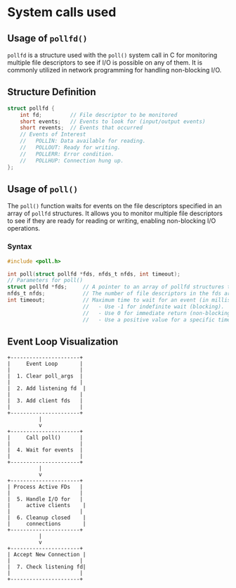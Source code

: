 # System calls used

## Usage of `pollfd()`
`pollfd` is a structure used with the `poll()` system call in C for monitoring multiple file descriptors to see if I/O is possible on any of them. It is commonly utilized in network programming for handling non-blocking I/O.

## Structure Definition
```c
struct pollfd {
    int fd;         // File descriptor to be monitored
    short events;   // Events to look for (input/output events)
    short revents;  // Events that occurred
    // Events of Interest
    //   POLLIN: Data available for reading.
    //   POLLOUT: Ready for writing.
    //   POLLERR: Error condition.
    //   POLLHUP: Connection hung up.
};
```

## Usage of `poll()`
The `poll()` function waits for events on the file descriptors specified in an array of `pollfd` structures. It allows you to monitor multiple file descriptors to see if they are ready for reading or writing, enabling non-blocking I/O operations.

### Syntax
```c
#include <poll.h>

int poll(struct pollfd *fds, nfds_t nfds, int timeout);
// Parameters for poll()
struct pollfd *fds;     // A pointer to an array of pollfd structures that describe the file descriptors to be monitored.
nfds_t nfds;            // The number of file descriptors in the fds array.
int timeout;            // Maximum time to wait for an event (in milliseconds):
                        //   - Use -1 for indefinite wait (blocking).
                        //   - Use 0 for immediate return (non-blocking).
                        //   - Use a positive value for a specific timeout period.
```

## Event Loop Visualization
```
+----------------------+
|     Event Loop       |
|                      |
|  1. Clear poll_args  |
|                      |
|  2. Add listening fd  |
|                      |
|  3. Add client fds   |
|                      |
+----------------------+
          |
          v
+----------------------+
|     Call poll()      |
|                      |
|  4. Wait for events  |
|                      |
+----------------------+
          |
          v
+----------------------+
| Process Active FDs   |
|                      |
|  5. Handle I/O for   |
|     active clients    |
|                      |
|  6. Cleanup closed    |
|     connections       |
+----------------------+
          |
          v
+----------------------+
| Accept New Connection |
|                      |
|  7. Check listening fd|
|                      |
+----------------------+

```
